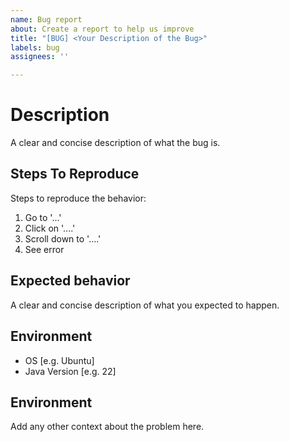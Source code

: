```yaml
---
name: Bug report
about: Create a report to help us improve
title: "[BUG] <Your Description of the Bug>"
labels: bug
assignees: ''

---
```


# Description
A clear and concise description of what the bug is.

## Steps To Reproduce
Steps to reproduce the behavior:
1. Go to '...'
2. Click on '....'
3. Scroll down to '....'
4. See error

## Expected behavior
A clear and concise description of what you expected to happen.

## Environment
 - OS [e.g. Ubuntu]
 - Java Version [e.g. 22]

## Environment
Add any other context about the problem here.
